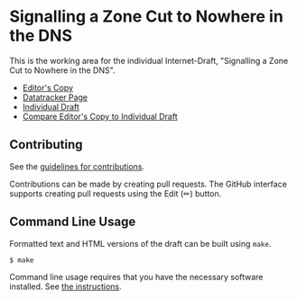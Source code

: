 <!-- regenerate: on (set to off if you edit this file) -->

# Signalling a Zone Cut to Nowhere in the DNS

This is the working area for the individual Internet-Draft, "Signalling a Zone Cut to Nowhere in the DNS".

* [Editor's Copy](https://ableyjoe.github.io/draft-jabley-dnsop-zone-cut-to-nowhere/#go.draft-jabley-dnsop-zone-cut-to-nowhere.html)
* [Datatracker Page](https://datatracker.ietf.org/doc/draft-jabley-dnsop-zone-cut-to-nowhere)
* [Individual Draft](https://datatracker.ietf.org/doc/html/draft-jabley-dnsop-zone-cut-to-nowhere)
* [Compare Editor's Copy to Individual Draft](https://ableyjoe.github.io/draft-jabley-dnsop-zone-cut-to-nowhere/#go.draft-jabley-dnsop-zone-cut-to-nowhere.diff)


## Contributing

See the
[guidelines for contributions](https://github.com/ableyjoe/draft-jabley-dnsop-zone-cut-to-nowhere/blob/main/CONTRIBUTING.md).

Contributions can be made by creating pull requests.
The GitHub interface supports creating pull requests using the Edit (✏) button.


## Command Line Usage

Formatted text and HTML versions of the draft can be built using `make`.

```sh
$ make
```

Command line usage requires that you have the necessary software installed.  See
[the instructions](https://github.com/martinthomson/i-d-template/blob/main/doc/SETUP.md).

